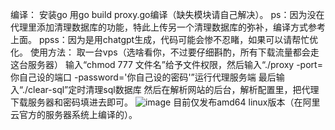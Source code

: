 编译：
安装go
用go build proxy.go编译（缺失模块请自己解决）。
ps：因为没在代理里添加清理数据库的功能，特此上传另一个清理数据库的弥补，编译方式参考上面。
ppss：因为是用chatgpt生成，代码可能会惨不忍睹，如果可以请帮忙优化。
使用方法：
取一台vps（选啥看你，不过要仔细斟酌，所有下载流量都会走这台服务器）
输入“chmod 777 文件名”给予文件权限，然后输入“./proxy -port=你自己设的端口 -password='你自己设的密码'”运行代理服务端
最后输入“./clear-sql”定时清理sql数据库
然后在解析网站的后台，解析配置里，把代理下载服务器和密码填进去即可。
![image](https://github.com/user-attachments/assets/07c600c4-3ebe-4ff1-80ee-f3394891fde5)
目前仅发布amd64 linux版本（在阿里云官方的服务器系统上编译的）。
